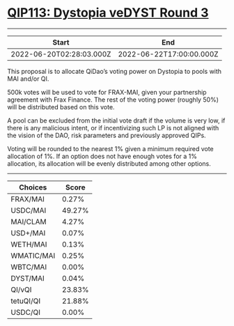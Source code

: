 
# [QIP113: Dystopia veDYST Round 3](https://snapshot.org/#/qidao.eth/proposal/0xbc457644670276c25b253320593276b3091985198d2bb531b8d59a19a1d8ff09)

---
| Start | End |
| --- | --- |
| 2022-06-20T02:28:03.000Z | 2022-06-22T17:00:00.000Z |


This proposal is to allocate QiDao’s voting power on Dystopia to pools with MAI and/or QI.

500k votes will be used to vote for FRAX-MAI, given your partnership agreement with Frax Finance. The rest of the voting power (roughly 50%) will be distributed based on this vote. 

A pool can be excluded from the initial vote draft if the volume is very low, if there is any malicious intent, or if incentivizing such LP is not aligned with the vision of the DAO, risk parameters and previously approved QIPs.

Voting will be rounded to the nearest 1% given a minimum required vote allocation of 1%. If an option does not have enough votes for a 1% allocation, its allocation will be evenly distributed among other options.

---
| Choices | Score |
| --- | --- |
| FRAX/MAI | 0.27% |
| USDC/MAI | 49.27% |
| MAI/CLAM | 4.27% |
| USD+/MAI | 0.07% |
| WETH/MAI | 0.13% |
| WMATIC/MAI | 0.25% |
| WBTC/MAI | 0.00% |
| DYST/MAI | 0.04% |
| QI/vQI | 23.83% |
| tetuQI/QI | 21.88% |
| USDC/QI | 0.00% |


